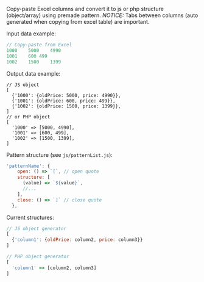 Copy-paste Excel columns and convert it to js or php structure (object/array) using premade pattern. *NOTICE:* Tabs between columns (auto generated when copying from excel table) are important.

Input data example:
```javascript
// Copy-paste from Excel
1000	5000	4990
1001	600	499
1002	1500	1399
```

Output data example:
```
// JS object
[
  {'1000': {oldPrice: 5000, price: 4990}},
  {'1001': {oldPrice: 600, price: 499}},
  {'1002': {oldPrice: 1500, price: 1399}},
]
// or PHP object
[
  '1000' => [5000, 4990],
  '1001' => [600, 499],
  '1002' => [1500, 1399],
]
```

Pattern structure (see `js/patternList.js`):
```javascript
'patternName': {
    open: () => `[`, // open quote
    structure: [
      (value) => `${value}`,
      //...
    ],
    close: () => `]` // close quote
  },
```

Current structures:
```javascript
// JS object generator
[
  {'column1': {oldPrice: column2, price: column3}} 
]
```

```javascript
// PHP object generator
[
  'column1' => [column2, column3] 
]
```
